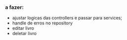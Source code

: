 ### a fazer:

- ajustar logicas das controllers e passar para services;
- handle de erros no repository
- editar livro
- deletar livro
